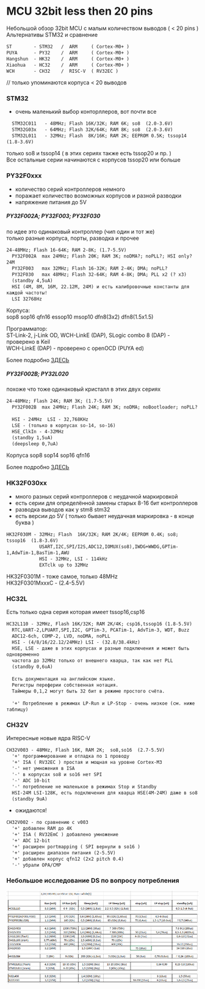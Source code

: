 # MCU 32bit less then 20 pins
Небольшой обзор 32bit MCU с малым количеством выводов ( < 20 pins )
Альтернативы STM32 и сравнение

```
ST        - STM32   /  ARM     ( Cortex-M0+ )
PUYA      - PY32    /  ARM     ( Cortex-M0+ )
Hangshun  - HK32    /  ARM     ( Cortex-M0+ )
Xiaohua   - HC32    /  ARM     ( Cortex-M0+ )
WCH       - CH32    /  RISC-V  ( RV32EC )
```

// только упоминаются корпуса  < 20 выводов

### STM32  

- очень маленький выбор конторллеров, вот почти все 
```
  STM32C011   - 48MHz; Flash 16K/32K; RAM 6K; so8  (2.0-3.6V)
  STM32G03x   - 64MHz; Flash 32K/64K; RAM 8K; so8  (2.0-3.6V)
  STM32L011   - 32MHz; Flash  8K/16K; RAM 2K; EEPROM 0.5K; tssop14  (1.8-3.6V)
```
только so8 и tssop14  ( в этих сериях также есть tssop20 и пр. )<br> 
Все остальные серии начинаются с корпусов tssop20 или больше

### PY32F0xxx

- количество серий контроллеров немного
- поражает количество возможных корпусов и разной разводки
- напряжение питания до 5V

##### PY32F002A; PY32F003; PY32F030 

  по идее это одинаковый контроллер (чип один и тот же)<br>
  только разные корпуса, порты, разводка и прочее<br>
```
24-48MHz; Flash 16-64K; RAM 2-8K; (1.7-5.5V)
  PY32F002A  max 24MHz; Flash 20K; RAM 3K; noDMA?; noPLL?; HSI only? 24M
  PY32F003   max 32MHz; Flash 16-32K; RAM 2-4K; DMA; noPLL?
  PY32F030   max 48MHz; Flash 32-64K; RAM 4-8K; DMA; PLL x2 (? x3)
  (standby 4,5uA)
  HSI (4M, 8M, 16M, 22.12M, 24M) и есть калибровочные константы для каждой частоты!
  LSI 32768Hz
```
Корпуса:<br> 
sop8  sop16  qfn16  essop10  msop10  dfn8(3x2)  dfn8(1.5x1.5)  

Программатор:<br>
ST-Link-2, j-Link OD, WCH-LinkE (DAP), SLogic combo 8 (DAP)  - проверено в Keil<br>
WCH-LinkE (DAP) - проверено с openOCD (PUYA ed)

Более подробно [ЗДЕСЬ](../py32f002a_003_030/README.md)

##### PY32F002B; PY32L020

  похоже что тоже одинаковый кристалл в этих двух сериях
```
24-48MHz; Flash 24K; RAM 3K; (1.7-5.5V)
  PY32F002B  max 24MHz; Flash 24K; RAM 3K; noDMA; noBootloader; noPLL?

  HSI - 24MHz  LSI - 32,768KHz
  LSE - (только в корпусах so-14, so-16)
  HSE_ClkIn - 4-32MHz 
  (standby 1,5uA)
  (deepsleep 0,7uA)
```
Корпуса 
sop8  sop14  sop16  qfn16  

Более подробно [ЗДЕСЬ](../py32f002b/README.md)

### HK32F030xx

- много разных серий контроллеров с неудачной маркировкой 
- есть серии для определённой замены старых 8-16 бит контроллеров 
- разводка выводов как у stm8 stm32
- есть версии до 5V ( только бывает неудачная маркировка - в конце буква )

```
HK32F030M - 32MHz; Flash  16K/32K; RAM 2K/4K; EEPROM 0.4K; so8; tssop16  (1.8-3.6V)
            USART,I2C,SPI/I2S,ADC12,IOMUX(so8),IWDG+WWDG,GPTim-1,AdwTim-1,BasTim-1,AWU
            HSI - 32MHz, LSI - 114kHz
            EXTclk up to 32MHz
```            

HK32F0301M - тоже самое, только 48MHz<br>
HK32F0301MxxxC - (2.4-5.5V) 


### HC32L

Есть только одна серия которая имеет tssop16,csp16 
```
HC32L110 - 32MHz, Flash 16K/32K; RAM 2K/4K; csp16,tssop16 (1.8-5.5V)
  RTC,UART-2,LPUART,SPI,I2C, GPTim-3, PCATim-1, AdvTim-3, WDT, Buzz
  ADC12-6ch, COMP-2, LVD, noDMA, noPLL
  HSI - (4/8/16/22.12/24MHz) LSI - (32.8/38.4kHz)
  HSE, LSE - даже в этих корпусах и разные подключения и может быть одновременно
  частота до 32МHz только от внешнего кварца, так как нет PLL
  (standby 0,6uA)

  Есть документация на английском языке.
  Регистры переферии собственная нотация.
  Таймеры 0,1,2 могут быть 32 бит в режиме простого счёта.

  '+' Потребление в режимах LP-Run и LP-Stop - очень низкое (см. ниже таблицу)
```

### CH32V 

Интересные новые ядра RISC-V

```
CH32V003 - 48MHz, Flash 16K, RAM 2K;  so8,so16  (2.7-5.5V)
  '+' программирование и отладка по 1 проводу
  '+' ISA ( RV32EC ) простая и мощная на уровне Cortex-M3
  '-' нет умножения в ISA 
  '-' в корпусах so8 и so16 нет SPI
  '-' ADC 10-bit
  '-' потребление не маленькое в режимах Stop и Standby
  HSI-24M LSI-128K, есть подключения для кварца HSE(4M-24M) даже в so8
  (standby 9uA)
```
- ожидаются!
```
CH32V002 - по сравнению с v003
  '+' добавлен RAM до 4К
  '+' ISA ( RV32EmC ) добавлено умножение
  '+' ADC 12-bit
  '+' расширен portmapping ( SPI вернули в so16 )
  '+' расширен диапазон питания (2-5.5V)
  '+' добавлен корпус qfn12 (2x2 pitch 0.4)
  '-' убрали OPA/CMP
```

### Небольшое исследование DS по вопросу потребления

![Потребление MCU](img/low_power.png)
